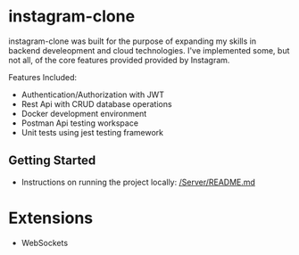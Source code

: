 # instagram-clone

instagram-clone was built for the purpose of expanding my skills in backend develeopment and cloud technologies. I've implemented some, but not all, of the core features provided provided by Instagram.

Features Included:
- Authentication/Authorization with JWT
- Rest Api with CRUD database operations
- Docker development environment
- Postman Api testing workspace
- Unit tests using jest testing framework

## Getting Started
- Instructions on running the project locally: [/Server/README.md](https://github.com/austinburnett/webapp-backend/blob/master/Server/README.md)

# Extensions
- WebSockets
